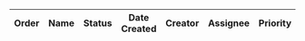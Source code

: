 <table class="my-table"><thead><tr><th>Order</th><th>Name</th><th>Status</th><th>Date Created</th><th>Creator</th><th>Assignee</th><th>Priority</th></tr></thead><tbody></tbody></table>